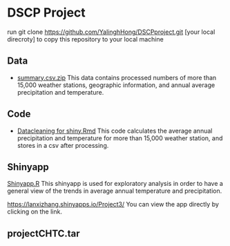 # DSCP Project

run git clone https://github.com/YalinghHong/DSCPproject.git [your local direcroty] to copy this repository to your local machine

## Data
- [summary.csv.zip](summary.csv.zip) This data contains processed numbers of more than 15,000 weather stations, geographic information, and annual average precipitation and temperature.
## Code
- [Datacleaning for shiny.Rmd](Datacleaning%20for%20shiny.Rmd) This code calculates the average annual precipitation and temperature for more than 15,000 weather station, and stores in a csv after processing.

## Shinyapp
[Shinyapp.R](Shinyapp.R) This shinyapp is used for exploratory analysis in order to have a general view of the trends in average annual temperature and precipitation.

https://lanxizhang.shinyapps.io/Project3/ You can view the app directly by clicking on the link. 

## projectCHTC.tar

